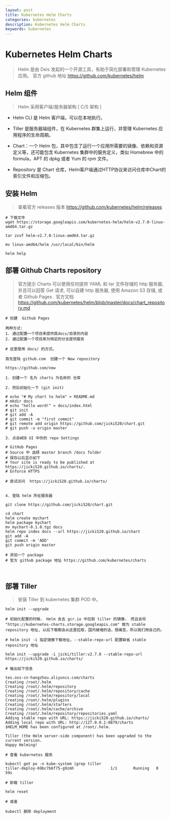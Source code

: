 ```yaml
---
layout: post
title: Kubernetes Helm Charts
categories: kubernetes
description: Kubernetes Helm Charts
keywords: kubernetes
---
```


# Kubernetes Helm Charts

> Helm 是由 Deis 发起的一个开源工具，有助于简化部署和管理 Kubernetes 应用。
官方 github 地址 https://github.com/kubernetes/helm


## Helm 组件

> Helm 采用客户端/服务器架构 [ C/S 架构 ]

* Helm CLI 是 Helm 客户端，可以在本地执行。

* Tiller 是服务器端组件，在 Kubernetes 群集上运行，并管理 Kubernetes 应用程序的生命周期。

* Chart：一个 Helm 包，其中包含了运行一个应用所需要的镜像、依赖和资源定义等，还可能包含 Kubernetes 集群中的服务定义，类似 Homebrew 中的 formula，APT 的 dpkg 或者 Yum 的 rpm 文件。

* Repository 是 Chart 仓库，Helm客户端通过HTTP协议来访问仓库中Chart的索引文件和压缩包。


## 安装 Helm 

> 查看官方 releases 版本 https://github.com/kubernetes/helm/releases


```
# 下载文件
wget https://storage.googleapis.com/kubernetes-helm/helm-v2.7.0-linux-amd64.tar.gz

tar zxvf helm-v2.7.0-linux-amd64.tar.gz 

mv linux-amd64/helm /usr/local/bin/helm

helm help

```

## 部署 Github Charts repository

> 官方提示 Charts 可以使用任何提供 YAML 和 tar 文件存储的 http 服务器, 并且可以回答 Get 请求, 可以自建 http 服务器, 使用 Amazon S3 存储, 或者 Github Pages . 官方文档 https://github.com/kubernetes/helm/blob/master/docs/chart_repository.md



```
# 创建  Github Pages

两种方式: 
1. 通过配置一个项目来提供其docs/目录的内容
2. 通过配置一个项目来为特定的分支提供服务

# 这里使用 docs/ 的方式。

首先登陆 github.com  创建一个 New repository

https://github.com/new

1. 创建一个 名为 charts 为名称的 仓库

2. 然后初始化一下 (git init)

# echo "# My chart to helm" > README.md
# mkdir docs
# echo "hello word!" > docs/index.html
# git init
# git add -A
# git commit -m "first commit"
# git remote add origin https://github.com/jicki520/chart.git
# git push -u origin master

3. 点击WEB UI 中你的 repo Settings

# GitHub Pages
# Source 中 选择 master branch /docs folder
# 保存以后显示如下
# Your site is ready to be published at https://jicki520.github.io/charts/.
# Enforce HTTPS

# 尝试访问  https://jicki520.github.io/charts/


4. 登陆 helm 所在服务器

git clone https://github.com/jicki520/chart.git

cd chart
helm create mychart
helm package mychart
mv mychart-0.1.0.tgz docs
helm repo index docs --url https://jicki520.github.io/chart
git add -A
git commit -m 'ADD'
git push origin master

```


```
# 添加一个 package 
# 官方 github package 地址 https://github.com/kubernetes/charts



```




## 部署 Tiller

> 安装 Tiller 到 kubernetes 集群 POD 中。

```
helm init --upgrade

# 初始化配置的时候， Helm 会去 gcr.io 中拉取 tiller 的镜像， 而且会将 "https://kubernetes-charts.storage.googleapis.com" 做为 stable repository 地址, 以后下载都会从这里拉取，国内被墙的话，很痛苦，所以我们用自己的。

# helm init -i 指定镜像下载地址，--stable-repo-url 配置缺省 stable repository 地址

helm init --upgrade -i jicki/tiller:v2.7.0 --stable-repo-url https://jicki520.github.io/charts/

# 输出如下信息

tes.oss-cn-hangzhou.aliyuncs.com/charts
Creating /root/.helm 
Creating /root/.helm/repository 
Creating /root/.helm/repository/cache 
Creating /root/.helm/repository/local 
Creating /root/.helm/plugins 
Creating /root/.helm/starters 
Creating /root/.helm/cache/archive 
Creating /root/.helm/repository/repositories.yaml 
Adding stable repo with URL: https://jicki520.github.io/charts/ 
Adding local repo with URL: http://127.0.0.1:8879/charts 
$HELM_HOME has been configured at /root/.helm.

Tiller (the Helm server-side component) has been upgraded to the current version.
Happy Helming!

```


```
# 查看 kubernetes 服务

kubectl get po -n kube-system |grep tiller
tiller-deploy-69bc7b6f75-g9zmh                1/1       Running   0          59s

```

```
# 卸载 tiller 

helm reset

# 或者

kubectl 删除 deployment

```



